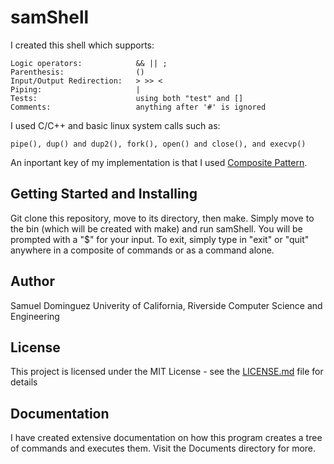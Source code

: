 # samShell

I created this shell which supports:
```
Logic operators:            && || ; 
Parenthesis:                ()
Input/Output Redirection:   > >> < 
Piping:                     | 
Tests:                      using both "test" and []
Comments:                   anything after '#' is ignored
```
I used C/C++ and basic linux system calls such as:
```
pipe(), dup() and dup2(), fork(), open() and close(), and execvp()
```

An inportant key of my implementation is that I used [Composite Pattern](https://en.wikipedia.org/wiki/Composite_pattern).

## Getting Started and Installing

Git clone this repository, move to its directory, then make.
Simply move to the bin (which will be created with make) and run samShell.
You will be prompted with a "$" for your input.
To exit, simply type in "exit" or "quit" anywhere in a composite of commands or as a command alone.

## Author
Samuel Dominguez
Univerity of California, Riverside
Computer Science and Engineering
## License

This project is licensed under the MIT License - see the [LICENSE.md](LICENSE.md) file for details

## Documentation
I have created extensive documentation on how this program creates a tree of commands and executes them. Visit the Documents directory for more.
